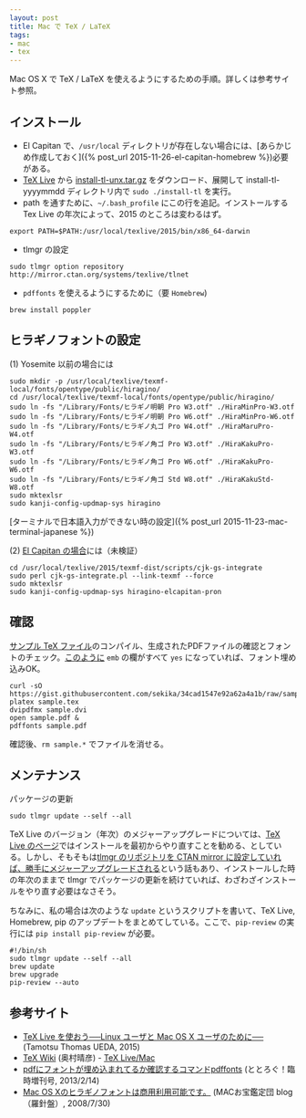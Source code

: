 ```yaml
---
layout: post
title: Mac で TeX / LaTeX
tags:
- mac
- tex
---
```

Mac OS X で TeX / LaTeX を使えるようにするための手順。詳しくは参考サイト参照。

## インストール

- El Capitan で、`/usr/local` ディレクトリが存在しない場合には、[あらかじめ作成しておく]({% post_url 2015-11-26-el-capitan-homebrew %})必要がある。 
- [TeX Live](http://www.tug.org/texlive/) から [install-tl-unx.tar.gz](http://mirror.ctan.org/systems/texlive/tlnet/install-tl-unx.tar.gz) をダウンロード、展開して install-tl-yyyymmdd ディレクトリ内で ```sudo ./install-tl``` を実行。
- path を通すために、```~/.bash_profile``` にこの行を追記。インストールする Tex Live の年次によって、2015 のところは変わるはず。

~~~
export PATH=$PATH:/usr/local/texlive/2015/bin/x86_64-darwin
~~~

- tlmgr の設定

~~~
sudo tlmgr option repository http://mirror.ctan.org/systems/texlive/tlnet
~~~

- ```pdffonts``` を使えるようにするために（要 ```Homebrew```)

~~~
brew install poppler
~~~

## ヒラギノフォントの設定

(1) Yosemite 以前の場合には

~~~
sudo mkdir -p /usr/local/texlive/texmf-local/fonts/opentype/public/hiragino/
cd /usr/local/texlive/texmf-local/fonts/opentype/public/hiragino/
sudo ln -fs "/Library/Fonts/ヒラギノ明朝 Pro W3.otf" ./HiraMinPro-W3.otf 
sudo ln -fs "/Library/Fonts/ヒラギノ明朝 Pro W6.otf" ./HiraMinPro-W6.otf
sudo ln -fs "/Library/Fonts/ヒラギノ丸ゴ Pro W4.otf" ./HiraMaruPro-W4.otf
sudo ln -fs "/Library/Fonts/ヒラギノ角ゴ Pro W3.otf" ./HiraKakuPro-W3.otf
sudo ln -fs "/Library/Fonts/ヒラギノ角ゴ Pro W6.otf" ./HiraKakuPro-W6.otf
sudo ln -fs "/Library/Fonts/ヒラギノ角ゴ Std W8.otf" ./HiraKakuStd-W8.otf
sudo mktexlsr
sudo kanji-config-updmap-sys hiragino
~~~

[ターミナルで日本語入力ができない時の設定]({% post_url 2015-11-23-mac-terminal-japanese %})

(2) [El Capitan の場合](http://abenori.blogspot.jp/2015/10/el-capitantexplatex-dvipdfmxpdflatexmac.html)には（未検証）

~~~
cd /usr/local/texlive/2015/texmf-dist/scripts/cjk-gs-integrate
sudo perl cjk-gs-integrate.pl --link-texmf --force
sudo mktexlsr
sudo kanji-config-updmap-sys hiragino-elcapitan-pron
~~~

## 確認

[サンプル TeX ファイル](https://gist.github.com/sekika/34cad1547e92a62a4a1b)のコンパイル、生成されたPDFファイルの確認とフォントのチェック。[このように](https://gist.github.com/sekika/e36726eed3a9a7c3b27d) ```emb``` の欄がすべて ```yes``` になっていれば、フォント埋め込みOK。

~~~
curl -sO https://gist.githubusercontent.com/sekika/34cad1547e92a62a4a1b/raw/sample.tex
platex sample.tex
dvipdfmx sample.dvi
open sample.pdf &
pdffonts sample.pdf
~~~

確認後、```rm sample.*```  でファイルを消せる。

## メンテナンス

パッケージの更新

~~~
sudo tlmgr update --self --all
~~~

TeX Live のバージョン（年次）のメジャーアップグレードについては、[TeX Live のページ](http://www.tug.org/texlive/upgrade.html)ではインストールを最初からやり直すことを勧める、としている。しかし、そもそもは[tlmgr のリポジトリを CTAN mirror に設定していれば、勝手にメジャーアップグレードされる](http://qiita.com/munepi/items/f2127a1dca13d775735f)という話もあり、インストールした時の年次のままで tlmgr でパッケージの更新を続けていれば、わざわざインストールをやり直す必要はなさそう。

ちなみに、私の場合は次のような ```update``` というスクリプトを書いて、TeX Live, Homebrew, pip のアップデートをまとめてしている。ここで、```pip-review``` の実行には ```pip install pip-review``` が必要。

~~~
#!/bin/sh
sudo tlmgr update --self --all
brew update
brew upgrade
pip-review --auto
~~~

## 参考サイト
- [TeX Live を使おう──Linux ユーザと Mac OS X ユーザのために──](http://fugenji.org/~thomas/texlive-guide/index.html) (Tamotsu Thomas UEDA, 2015)
- [TeX Wiki](http://oku.edu.mie-u.ac.jp/~okumura/texwiki/) (奥村晴彦) - [TeX Live/Mac](https://oku.edu.mie-u.ac.jp/~okumura/texwiki/?TeX%20Live%2FMac)
- [pdfにフォントが埋め込まれてるか確認するコマンドpdffonts](http://ototorosama.hatenablog.com/entry/2013/02/14/055355) (ととろぐ！臨時増刊号, 2013/2/14)
- [Mac OS Xのヒラギノフォントは商用利用可能です。](http://www.macotakara.jp/blog/support/entry-665.html) (MACお宝鑑定団 blog（羅針盤）, 2008/7/30)
